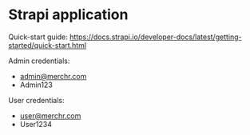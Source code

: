 # Strapi application

Quick-start guide: https://docs.strapi.io/developer-docs/latest/getting-started/quick-start.html

Admin credentials:
- admin@merchr.com
- Admin123

User credentials:
- user@merchr.com
- User1234
